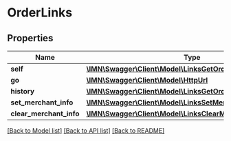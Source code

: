 # OrderLinks

## Properties
Name | Type | Description | Notes
------------ | ------------- | ------------- | -------------
**self** | [**\IMN\Swagger\Client\Model\LinksGetOrderLink**](LinksGetOrderLink.md) |  | 
**go** | [**\IMN\Swagger\Client\Model\HttpUrl**](HttpUrl.md) |  | 
**history** | [**\IMN\Swagger\Client\Model\LinksGetOrderHistoryLink**](LinksGetOrderHistoryLink.md) |  | 
**set_merchant_info** | [**\IMN\Swagger\Client\Model\LinksSetMerchantOrderInfoLink**](LinksSetMerchantOrderInfoLink.md) |  | 
**clear_merchant_info** | [**\IMN\Swagger\Client\Model\LinksClearMerchantOrderInfoLink**](LinksClearMerchantOrderInfoLink.md) |  | 

[[Back to Model list]](../README.md#documentation-for-models) [[Back to API list]](../README.md#documentation-for-api-endpoints) [[Back to README]](../README.md)



